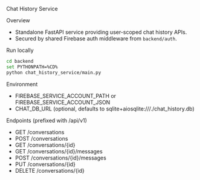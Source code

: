 Chat History Service

Overview

- Standalone FastAPI service providing user-scoped chat history APIs.
- Secured by shared Firebase auth middleware from `backend/auth`.

Run locally

```bash
cd backend
set PYTHONPATH=%CD%
python chat_history_service/main.py
```

Environment

- FIREBASE_SERVICE_ACCOUNT_PATH or FIREBASE_SERVICE_ACCOUNT_JSON
- CHAT_DB_URL (optional, defaults to sqlite+aiosqlite:///./chat_history.db)

Endpoints (prefixed with /api/v1)

- GET /conversations
- POST /conversations
- GET /conversations/{id}
- GET /conversations/{id}/messages
- POST /conversations/{id}/messages
- PUT /conversations/{id}
- DELETE /conversations/{id}
